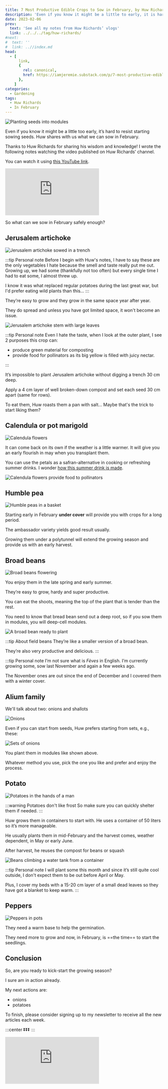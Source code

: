 ```yaml
---
title: 7 Most Productive Edible Crops to Sow in February, by Huw Richards
description: 'Even if you know it might be a little to early, it is hard to resist starting sowing seeds. Huw shares with us what we can sow in February.'
date: 2023-02-06
prev:
  text: 'See all my notes from Huw Richards’ vlogs'
  link: ../../../tag/huw-richards/
#next:
#  text: ''
#  link: ..//index.md
head:
  - [
      link,
      {
        rel: canonical,
        href: https://iamjeremie.substack.com/p/7-most-productive-edible-crops-to-sow-in-februar,
      },
    ]
categories:
  - Gardening
tags:
  - Huw Richards
  - In February
---
```


![Planting seeds into modules](/images/2023-02-06-plant-seeds-in-modules.jpg 'Credits: image taken from Huw Richards’ vlog')

Even if you know it might be a little too early, it’s hard to resist starting sowing seeds. Huw shares with us what we can sow in February.

Thanks to Huw Richards for sharing his wisdom and knowledge! I wrote the following notes watching the video published on Huw Richards’ channel.

<!-- more -->

You can watch it using [this YouTube link](https://www.youtube.com/watch?v=sWDEiSft6aU).

<!-- markdownlint-disable MD033 -->
<p class="newsletter-wrapper"><iframe class="newsletter-embed" src="https://iamjeremie.substack.com/embed" frameborder="0" scrolling="no"></iframe></p>

So what can we sow in February safely enough?

## Jerusalem artichoke

![Jerusalem artichoke sowed in a trench](images/jerusalem-artichoke-in-a-trench.jpg "They look after themselves very well and they’re frost resistant. Credits: image taken from Huw Richard's vlog")

:::tip Personal note Before I begin with Huw's notes, I have to say these are the only vegetables I hate because the smell and taste really put me out. Growing up, we had some (thankfully not too often) but every single time I had to eat some, I almost threw up.

I know it was what replaced regular potatoes during the last great war, but I'd prefer eating wild plants than this... :::

They’re easy to grow and they grow in the same space year after year.

They do spread and unless you have got limited space, it won't become an issue.

![Jerusalem artichoke stem with large leaves](images/jerusalem-artichoke-stem-with-large-leaves.jpg "Credits: image taken from Huw Richard's vlog")

:::tip Personal note Even I hate the taste, when I look at the outer plant, I see 2 purposes this crop can:

- produce green material for composting
- provide food for pollinators as its big yellow is filled with juicy nectar.

:::

It’s impossible to plant Jerusalem artichoke without digging a trench 30 cm deep.

Apply a 4 cm layer of well broken-down compost and set each seed 30 cm apart (same for rows).

To eat them, Huw roasts them a pan with salt... Maybe that's the trick to start liking them?

## Calendula or pot marigold

![Calendula flowers](images/calendula-flowers.jpg "Credits: image taken from Huw Richard's vlog")

It can come back on its own if the weather is a little warmer. It will give you an early flourish in may when you transplant them.

You can use the petals as a safran-alternative in cooking or refreshing summer drinks. I wonder [how this summer drink is made](https://www.youtube.com/watch?v=Us3VENwEqNU).

![Calendula flowers provide food to pollinators](images/calendula-flowers-provide-food-to-pollinators.jpg "Flowers always provide useful food to the insects helping the gardener. Credits: image taken from Huw Richard's vlog")

## Humble pea

![Humble peas in a basket](images/humble-peas-in-a-basket.jpg "Credits: image taken from Huw Richard's vlog")

Starting early in February **under cover** will provide you with crops for a long period.

The ambassador variety yields good result usually.

Growing them under a polytunnel will extend the growing season and provide us with an early harvest.

## Broad beans

![Broad beans flowering](images/broad-beans-flowering.jpg "Credits: image taken from Huw Richard's vlog")

You enjoy them in the late spring and early summer.

They’re easy to grow, hardy and super productive.

You can eat the shoots, meaning the top of the plant that is tender than the rest.

You need to know that bread bean send out a deep root, so if you sow them in modules, you will deep-cell modules.

![A broad bean ready to plant](images/A-broad-bean-ready-to-plant.jpg "A broad bean ready to plant. Credits: image taken from Huw Richard's vlog")

:::tip About field beans They’re like a smaller version of a broad bean.

They’re also very productive and delicious. :::

:::tip Personal note I’m not sure what is _Fèves_ in English. I’m currently growing some, sow last November and again a few weeks ago.

The November ones are out since the end of December and I covered them with a winter cover.

<!-- TODO : Link ko -->

<!-- See [my gardening journal 2022-2023](../../2023-09/gardening-in-2022-2023/index.md) ::: -->

## Alium family

We'll talk about two: onions and shallots

![Onions](images/onions.jpg "Onions drying under the sun. Credits: image taken from Huw Richard's vlog")

Even if you can start from seeds, Huw prefers starting from sets, e.g., these:

![Sets of onions](images/sets-of-onions.jpg "It’s easier to start from sets. Credits: image taken from Huw Richard's vlog")

You plant them in modules like shown above.

Whatever method you use, pick the one you like and prefer and enjoy the process.

## Potato

![Potatoes in the hands of a man](images/potatoes-in-the-hands-of-a-man.jpg "Yes, it’s now that you can plant them. Credits: image taken from Huw Richard's vlog")

:::warning Potatoes don't like frost So make sure you can quickly shelter them if needed. :::

Huw grows them in containers to start with. He uses a container of 50 liters so it’s more manageable.

He usually plants them in mid-February and the harvest comes, weather dependent, in May or early June.

After harvest, he reuses the compost for beans or squash

![Beans climbing a water tank from a container](images/beans-climbing-a-water-tank-from-a-container.jpg "Credits: image taken from Huw Richard's vlog")

:::tip Personal note I will plant some this month and since it’s still quite cool outside, I don't expect them to be out before April or May.

Plus, I cover my beds with a 15-20 cm layer of a small dead leaves so they have got a blanket to keep warm. :::

## Peppers

![Peppers in pots](images/peppers-in-pots.jpg "Credits: image taken from Huw Richard's vlog")

They need a warm base to help the germination.

They need more to grow and now, in February, is ==the time== to start the seedlings.

## Conclusion

So, are you ready to kick-start the growing season?

I sure am in action already.

My next actions are:

- onions
- potatoes

To finish, please consider signing up to my newsletter to receive all the new articles each week.

:::center ⏬⏬⏬ :::

<!-- markdownlint-disable MD033 -->
<p class="newsletter-wrapper"><iframe class="newsletter-embed" src="https://iamjeremie.substack.com/embed" frameborder="0" scrolling="no"></iframe></p>
